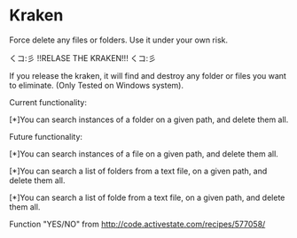 # Kraken
Force delete any files or folders. 
Use it under your own risk. 

くコ:彡
!!RELASE THE KRAKEN!!!
 くコ:彡
 
If you release the kraken, it will find and destroy any folder or files you want to eliminate. 
(Only Tested on Windows system). 


Current functionality: 

[*]You can search instances of a folder on a given path, and delete them all.

Future functionality:

[*]You can search instances of a file on a given path, and delete them all.

[*]You can search a list of folders from a text file, on a given path, and delete them all.

[*]You can search a list of folde from a text file, on a given path, and delete them all.


Function "YES/NO" from http://code.activestate.com/recipes/577058/
